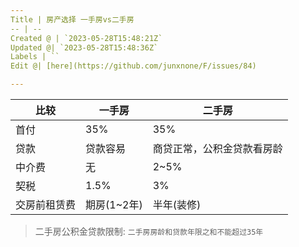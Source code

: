 ```yaml
---
Title | 房产选择 一手房vs二手房
-- | --
Created @ | `2023-05-28T15:48:21Z`
Updated @| `2023-05-28T15:48:36Z`
Labels | ``
Edit @| [here](https://github.com/junxnone/F/issues/84)

---
```


比较 | 一手房 | 二手房
-- | -- | --
首付 | 35% | 35%
贷款 | 贷款容易 | 商贷正常，公积金贷款看房龄
中介费 | 无 | 2~5%
契税 | 1.5% | 3%
交房前租赁费 | 期房(1~2年) | 半年(装修)

> 二手房公积金贷款限制: `二手房房龄和贷款年限之和不能超过35年`

